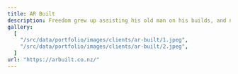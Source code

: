 ```yaml
---
title: AR Built
description: Freedom grew up assisting his old man on his builds, and now he's been in the construction game full-time for over 10 years. Finally took the plunge to start his own last year! With his three dedicated brothers by his side, AR Built are grinding hard. Freedom says he couldn't have done it without them and his supportive crew—they know who they are. Out here showing that there are still hardworking builders who take immense pride in their craft! Leaders creating leaders.
gallery:
  [
    "/src/data/portfolio/images/clients/ar-built/1.jpeg",
    "/src/data/portfolio/images/clients/ar-built/2.jpeg",
  ]
url: "https://arbuilt.co.nz/"
---
```

